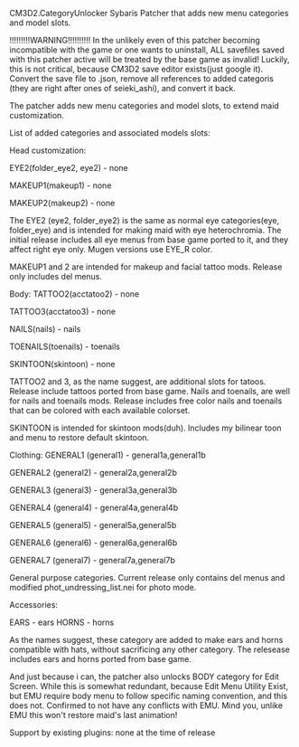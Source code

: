 CM3D2.CategoryUnlocker
Sybaris Patcher that adds new menu categories and model slots.


!!!!!!!!!WARNING!!!!!!!!!!
In the unlikely even of this patcher becoming incompatible with the game or one wants to uninstall, ALL savefiles saved with this patcher active will be treated by the base game as invalid!
Luckily, this is not critical, because CM3D2 save editor exists(just google it). Convert the save file to .json, remove all references to added categoris (they are right after ones of seieki_ashi), and convert it back.


The patcher adds new menu categories and model slots, to extend maid customization.

List of added categories and associated models slots:

Head customization:

EYE2(folder_eye2, eye2) - none

MAKEUP1(makeup1) - none

MAKEUP2(makeup2) - none

The EYE2 (eye2, folder_eye2) is the same as normal eye categories(eye, folder_eye) and is intended for making maid with eye heterochromia. The initial release includes all eye menus from base game ported to it, and they affect right eye only. Mugen versions use EYE_R color.

MAKEUP1 and 2  are intended for makeup and facial tattoo mods. Release only includes del menus.

Body:
TATTOO2(acctatoo2) - none

TATTOO3(acctatoo3) - none

NAILS(nails) - nails

TOENAILS(toenails) - toenails

SKINTOON(skintoon) - none
    
TATTOO2 and 3, as the name suggest, are additional slots for tatoos. Release include tattoos ported from base game.
Nails and toenails, are well for nails and toenails mods. Release includes free color nails and toenails that can be colored with each available colorset.

SKINTOON is intended for skintoon mods(duh). Includes my bilinear toon and menu to restore default skintoon.

Clothing:
GENERAL1 (general1) - general1a,general1b

GENERAL2 (general2) - general2a,general2b

GENERAL3 (general3) - general3a,general3b

GENERAL4 (general4) - general4a,general4b

GENERAL5 (general5) - general5a,general5b

GENERAL6 (general6) - general6a,general6b

GENERAL7 (general7) - general7a,general7b
    
General purpose categories. Current release only contains del menus and modified phot_undressing_list.nei for photo mode.

Accessories:

EARS - ears
HORNS - horns

As the names suggest, these category are added to make ears and horns compatible with hats, without sacrificing any other category. The relesease includes ears and horns ported from base game.

And just because i can, the patcher also unlocks BODY category for Edit Screen. While this is somewhat redundant, because Edit Menu Utility Exist, but EMU require body menu to follow specific naming convention, and this does not.
Confirmed to not have any conflicts with EMU. Mind you, unlike EMU this won't restore maid's last animation!

Support by existing plugins:
none at the time of release
